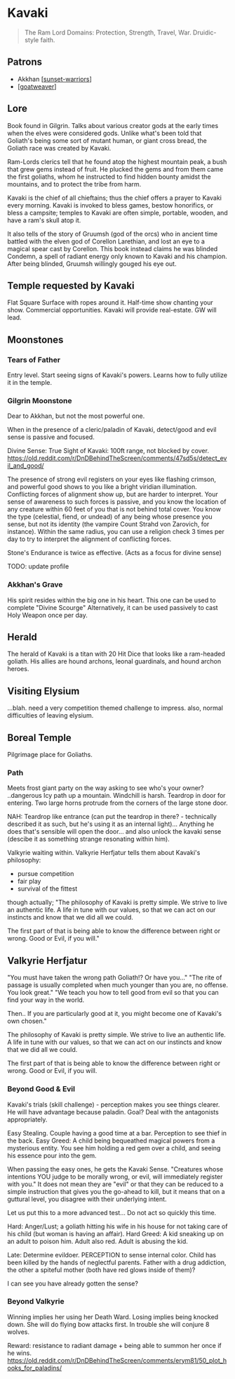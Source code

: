 # Kavaki
> The Ram Lord
Domains: Protection, Strength, Travel, War.
Druidic-style faith.

## Patrons
- Akkhan [[sunset-warriors]]
- [[goatweaver]]

## Lore
Book found in Gilgrin. Talks about various creator gods at the early times when the elves were considered gods. Unlike what's been told that Goliath's being some sort of mutant human, or giant cross bread, the Goliath race was created by Kavaki.

Ram-Lords clerics tell that he found atop the highest mountain peak, a bush that grew gems instead of fruit. He plucked the gems and from them came the first goliaths, whom he instructed to find hidden bounty amidst the mountains, and to protect the tribe from harm.

Kavaki is the chief of all chieftains; thus the chief offers a prayer to Kavaki every morning. Kavaki is invoked to bless games, bestow honorifics, or bless a campsite; temples to Kavaki are often simple, portable, wooden, and have a ram's skull atop it.

It also tells of the story of Gruumsh (god of the orcs) who in ancient time battled with the elven god of Corellon Larethian, and lost an eye to a magical spear cast by Corellon. This book instead claims he was blinded Condemn, a spell of radiant energy only known to Kavaki and his champion. After being blinded, Gruumsh willingly gouged his eye out.

## Temple requested by Kavaki
Flat Square Surface with ropes around it.
Half-time show chanting your show. Commercial opportunities.
Kavaki will provide real-estate. GW will lead.

## Moonstones
### Tears of Father
Entry level. Start seeing signs of Kavaki's powers. Learns how to fully utilize it in the temple.

### Gilgrin Moonstone
Dear to Akkhan, but not the most powerful one.

When in the presence of a cleric/paladin of Kavaki, detect/good and evil sense is passive and focused.

Divine Sense: True Sight of Kavaki: 100ft range, not blocked by cover.
https://old.reddit.com/r/DnDBehindTheScreen/comments/47sd5s/detect_evil_and_good/

The presence of strong evil registers on your eyes like flashing crimson, and powerful good shows to you like a bright viridian illumination. Conflicting forces of alignment show up, but are harder to interpret. Your sense of awareness to such forces is passive, and you know the location of any creature within 60 feet of you that is not behind total cover. You know the type (celestial, fiend, or undead) of any being whose presence you sense, but not its identity (the vampire Count Strahd von Zarovich, for instance). Within the same radius, you can use a religion check 3 times per day to try to interpret the alignment of conflicting forces.

Stone's Endurance is twice as effective.
(Acts as a focus for divine sense)

TODO: update profile
### Akkhan's Grave
His spirit resides within the big one in his heart.
This one can be used to complete "Divine Scourge"
Alternatively, it can be used passively to cast Holy Weapon once per day.

## Herald
The herald of Kavaki is a titan with 20 Hit Dice that looks like a ram-headed goliath. His allies are hound archons, leonal guardinals, and hound archon heroes.

## Visiting Elysium
...blah. need a very competition themed challenge to impress. also, normal difficulties of leaving elysium.

## Boreal Temple
Pilgrimage place for Goliaths.

### Path
Meets frost giant party on the way asking to see who's your owner? ..dangerous
Icy path up a mountain. Windchill is harsh. Teardrop in door for entering. Two large horns protrude from the corners of the large stone door.

NAH: Teardrop like entrance (can put the teardrop in there? - technically described it as such, but he's using it as an internal light)… Anything he does that's sensible will open the door... and also unlock the kavaki sense (descibe it as something strange resonating within him).

Valkyrie waiting within.
Valkyrie Herfjatur tells them about Kavaki's philosophy:
- pursue competition
- fair play
- survival of the fittest

though actually;
"The philosophy of Kavaki is pretty simple. We strive to live an authentic life. A life in tune with our values, so that we can act on our instincts and know that we did all we could.

The first part of that is being able to know the difference between right or wrong. Good or Evil, if you will."

## Valkyrie Herfjatur
"You must have taken the wrong path Goliath!? Or have you..."
"The rite of passage is usually completed when much younger than you are, no offense. You look great."
"We teach you how to tell good from evil so that you can find your way in the world.

Then.. If you are particularly good at it, you might become one of Kavaki's own chosen."

The philosophy of Kavaki is pretty simple. We strive to live an authentic life. A life in tune with our values, so that we can act on our instincts and know that we did all we could.

The first part of that is being able to know the difference between right or wrong. Good or Evil, if you will.

### Beyond Good & Evil
Kavaki's trials (skill challenge) - perception makes you see things clearer.
He will have advantage because paladin. Goal? Deal with the antagonists appropriately.

Easy Stealing. Couple having a good time at a bar. Perception to see thief in the back.
Easy Greed: A child being bequeathed magical powers from a mysterious entity. You see him holding a red gem over a child, and seeing his essence pour into the gem.

When passing the easy ones, he gets the Kavaki Sense. "Creatures whose intentions YOU judge to be morally wrong, or evil, will immediately register with you." It does not mean they are "evil" or that they can be reduced to a simple instruction that gives you the go-ahead to kill, but it means that on a guttural level, you disagree with their underlying intent.

Let us put this to a more advanced test... Do not act so quickly this time.

Hard: Anger/Lust; a goliath hitting his wife in his house for not taking care of his child (but woman is having an affair).
Hard Greed: A kid sneaking up on an adult to poison him. Adult also red. Adult is abusing the kid.

Late: Determine evildoer. PERCEPTION to sense internal color. Child has been killed by the hands of neglectful parents. Father with a drug addiction, the other a spiteful mother (both have red glows inside of them)?

I can see you have already gotten the sense?

### Beyond Valkyrie
Winning implies her using her Death Ward.
Losing implies being knocked down.
She will do flying bow attacks first. In trouble she will conjure 8 wolves.

Reward: resistance to radiant damage + being able to summon her once if he wins.
https://old.reddit.com/r/DnDBehindTheScreen/comments/erym81/50_plot_hooks_for_paladins/

[//begin]: # "Autogenerated link references for markdown compatibility"
[sunset-warriors]: ../npcs/sunset-warriors "Sunset Warriors"
[goatweaver]: ../pcs/goatweaver "Goatweaver"
[//end]: # "Autogenerated link references"

